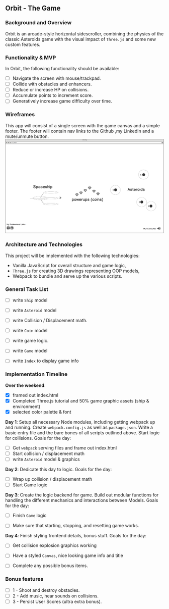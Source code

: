 ## Orbit - The Game

### Background and Overview

Orbit is an arcade-style horizontal sidescroller, combining the physics of the classic Asteroids game with the visual impact of `Three.js` and some new custom features.


### Functionality & MVP  

In Orbit, the following functionality should be available:

- [ ] Navigate the screen with mouse/trackpad.
- [ ] Collide with obstacles and enhancers.
- [ ] Reduce or increase HP on collisions.
- [ ] Accumulate points to increment score.
- [ ] Generatively increase game difficulty over time.

### Wireframes

This app will consist of a single screen with the game canvas and a simple footer.
The footer will contain nav links to the Github ,my LinkedIn and a mute/unmute button.  
![wireframes](https://github.com/fmbf/orbit/blob/master/docs/asteroids_wireframe.png)

### Architecture and Technologies

This project will be implemented with the following technologies:

- Vanilla JavaScript for overall structure and game logic,
- `Three.js` for creating 3D drawings representing OOP models,
- Webpack to bundle and serve up the various scripts.

### General Task List
- [ ] write `Ship` model
- [ ] write `Asteroid` model
- [ ] write Collision / Displacement math.
- [ ] write `Coin` model
- [ ] write game logic.
- [ ] write `Game` model
- [ ] write `Index` to display game info



### Implementation Timeline
**Over the weekend**:
- [x] framed out index.html
- [x] Completed Three.js tutorial and 50% game graphic assets (ship & environment)
- [x] selected color palette & font

**Day 1**: Setup all necessary Node modules, including getting webpack up and running.  Create `webpack.config.js` as well as `package.json`.  Write a basic entry file and the bare bones of all scripts outlined above. Start logic for collisions. Goals for the day:

- [ ] Get `webpack` serving files and frame out index.html
- [ ] Start collision / displacement math
- [ ] write `Asteroid` model & graphics

**Day 2**: Dedicate this day to logic. Goals for the day:

- [ ] Wrap up collision / displacement math
- [ ] Start Game logic

**Day 3**: Create the logic backend for game. Build out modular functions for handling the different mechanics and interactions between Models. Goals for the day:

- [ ] Finish `Game` logic
- [ ] Make sure that starting, stopping, and resetting game works.


**Day 4**: Finish styling frontend details, bonus stuff. Goals for the day:

- [ ] Get collision explosion graphics working
- [ ] Have a styled `Canvas`, nice looking game info and title
- [ ] Complete any possible bonus items.


### Bonus features
- [ ] 1 - Shoot and destroy obstacles.
- [ ] 2 - Add music, hear sounds on collisions.
- [ ] 3 - Persist User Scores (ultra extra bonus).

